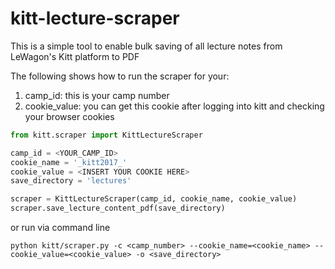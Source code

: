 # kitt-lecture-scraper

This is a simple tool to enable bulk saving of all lecture notes from LeWagon's Kitt platform to PDF

The following shows how to run the scraper for your:
1. camp_id: this is your camp number
2. cookie_value: you can get this cookie after logging into kitt and checking your browser cookies

```python
from kitt.scraper import KittLectureScraper

camp_id = <YOUR_CAMP_ID>
cookie_name = '_kitt2017_'
cookie_value = <INSERT YOUR COOKIE HERE>
save_directory = 'lectures'

scraper = KittLectureScraper(camp_id, cookie_name, cookie_value)
scraper.save_lecture_content_pdf(save_directory)
```

or run via command line

```commandline
python kitt/scraper.py -c <camp_number> --cookie_name=<cookie_name> --cookie_value=<cookie_value> -o <save_directory>
```